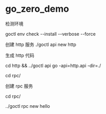 # go_zero_demo

检测环境

goctl env check --install --verbose --force

创建 http 服务
./goctl api new http

生成 http 代码

cd http &&  ../goctl api go -api=http.api -dir=./


cd rpc/ 

创建 rpc 服务

cd rpc/

../goctl rpc new hello